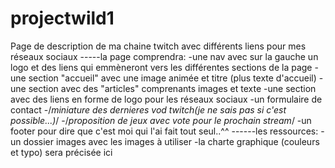 # projectwild1
Page de description de ma chaine twitch avec différents liens pour mes réseaux sociaux
-----la page comprendra:
          -une nav avec sur la gauche un logo et des liens qui emmèneront vers les différentes sections de la page
          -une section "accueil" avec une image animée et titre (plus texte d'accueil)
          -une section avec des "articles" comprenants images et texte
          -une section avec des liens en forme de logo pour les réseaux sociaux
          -un formulaire de contact
          -/*miniature des dernieres vod twitch(je ne sais pas si c'est possible...)*/
          -/*proposition de jeux avec vote pour le prochain stream*/
          -un footer pour dire que c'est moi qui l'ai fait tout seul..^^
------les ressources:
          -un dossier images avec les images à utiliser
          -la charte graphique (couleurs et typo) sera précisée ici
